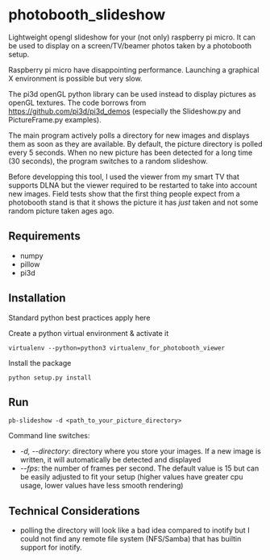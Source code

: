 # photobooth_slideshow
Lightweight opengl slideshow for your (not only) raspberry pi micro. It can be used to display on a screen/TV/beamer photos taken by a photobooth setup.

Raspberry pi micro have disappointing performance. Launching a graphical X environment is possible but very slow.

The pi3d openGL python library can be used instead to display pictures as openGL textures. The code borrows from https://github.com/pi3d/pi3d_demos (especially the Slideshow.py and PictureFrame.py examples).

The main program actively polls a directory for new images and displays them as soon as they are available. By default, the picture directory is polled every 5 seconds. When no new picture has been detected for a long time (30 seconds), the program switches to a random slideshow.

Before developping this tool, I used the viewer from my smart TV that supports DLNA but the viewer required to be restarted to take into account new images. Field tests show that the first thing people expect from a photobooth stand is that it shows the picture it has *just* taken and not some random picture taken ages ago.

## Requirements

* numpy
* pillow
* pi3d

## Installation

Standard python best practices apply here

Create a python virtual environment & activate it
```
virtualenv --python=python3 virtualenv_for_photobooth_viewer
```
Install the package
```
python setup.py install
```
## Run
```
pb-slideshow -d <path_to_your_picture_directory>
```
Command line switches:
* *-d, --directory*: directory where you store your images. If a new image is written, it will automatically be detected and displayed
* *--fps*: the number of frames per second. The default value is 15 but can be easily adjusted to fit your setup (higher values have greater cpu usage, lower values have less smooth rendering)

## Technical Considerations
* polling the directory will look like a bad idea compared to inotify but I could not find any remote file system (NFS/Samba) that has builtin support for inotify.
